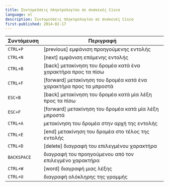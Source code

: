```yaml
---
title: Συντομεύσεις πληκτρολογίου σε συσκευές Cisco
language: el
description: Συντομεύσεις πληκτρολογίου σε συσκευές Cisco
first-published: 2014-02-17
---
```


<table class='table'>
	<thead>
		<tr><th>Συντόμευση</th><th>Περιγραφή</th></tr>
	</thead>
	<tbody>
		<tr><td><code>CTRL+P</code></td><td>[previous] εμφάνιση προηγούμενης εντολής</td></tr>
		<tr><td><code>CTRL+N</code></td><td>[next] εμφάνιση επόμενης εντολής</td></tr>
		<tr><td><code>CTRL+B</code></td><td>[back] μετακίνηση του δρομέα κατά ένα χαρακτήρα προς τα πίσω</td></tr>
		<tr><td><code>CTRL+F</code></td><td>[forward] μετακίνηση του δρομέα κατά ένα χαρακτήρα προς τα μπροστά</td></tr>
		<tr><td><code>ESC+B</code></td><td>[back] μετακίνηση του δρομέα κατά μία λέξη προς τα πίσω</td></tr>
		<tr><td><code>ESC+F</code></td><td>[forward] μετακίνηση του δρομέα κατά μία λέξη μπροστά</td></tr>
		<tr><td><code>CTRL+A</code></td><td>μετακίνηση του δρομέα στην αρχή της εντολής</td></tr>
		<tr><td><code>CTRL+E</code></td><td>[end] μετακίνηση του δρομέα στο τέλος της εντολής</td></tr>
		<tr><td><code>CTRL+D</code></td><td>[delete] διαγραφή του επιλεγμένου χαρακτήρα</td></tr>
		<tr><td><code>BACKSPACE</td><td>διαγραφή του προηγούμενου από τον επιλεγμένο χαρακτήρα</td></tr>
		<tr><td><code>CTRL+W</code></td><td>[word] διαγραφή μιας λέξης</td></tr>
		<tr><td><code>CTRL+U</code></td><td>διαγραφή ολόκληρης της γραμμής</td></tr>
	</tbody>
</table>
